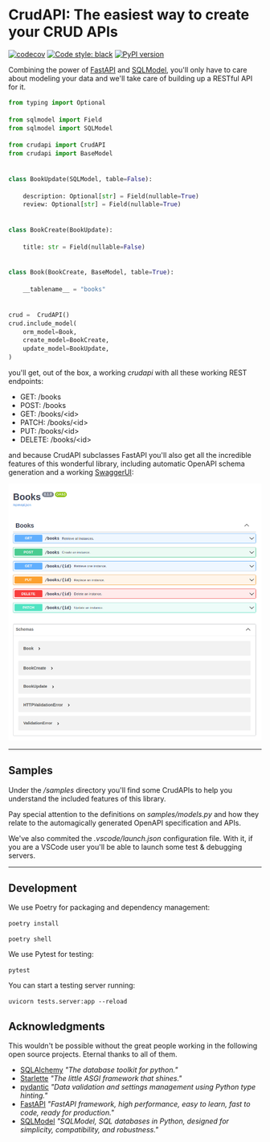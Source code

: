 # CrudAPI: The easiest way to create your CRUD APIs

[![codecov](https://codecov.io/gh/unmateo/crudapi/branch/develop/graph/badge.svg?token=RAKVPGHZU5)](https://codecov.io/gh/unmateo/crudapi)
[![Code style: black](https://img.shields.io/badge/code%20style-black-000000.svg)](https://github.com/psf/black)
[![PyPI version](https://badge.fury.io/py/crudapi.svg)](https://badge.fury.io/py/crudapi)

Combining the power of [FastAPI](https://fastapi.tiangolo.com/) and [SQLModel](https://sqlmodel.tiangolo.com/), you'll only have to care about modeling your data and we'll take care of building up a RESTful API for it.

```python
from typing import Optional

from sqlmodel import Field
from sqlmodel import SQLModel

from crudapi import CrudAPI
from crudapi import BaseModel


class BookUpdate(SQLModel, table=False):

    description: Optional[str] = Field(nullable=True)
    review: Optional[str] = Field(nullable=True)


class BookCreate(BookUpdate):

    title: str = Field(nullable=False)


class Book(BookCreate, BaseModel, table=True):

    __tablename__ = "books"


crud =  CrudAPI()
crud.include_model(
    orm_model=Book,
    create_model=BookCreate,
    update_model=BookUpdate,
)
```

you'll get, out of the box, a working _crudapi_ with all these working REST endpoints:

- GET: /books
- POST: /books
- GET: /books/\<id>
- PATCH: /books/\<id>
- PUT: /books/\<id>
- DELETE: /books/\<id>

and because CrudAPI subclasses FastAPI you'll also get all the incredible features of this wonderful library, including automatic OpenAPI schema generation and a working [SwaggerUI](https://swagger.io/tools/swagger-ui/):

![SwaggerUI generated from demo code](./docs/demo.png "SwaggerUI")

---
## Samples

Under the _/samples_ directory you'll find some CrudAPIs to help you understand the included features of this library.

Pay special attention to the definitions on _samples/models.py_ and how they relate to the automagically generated OpenAPI specification and APIs.

We've also commited the _.vscode/launch.json_ configuration file. With it, if you are a VSCode user you'll be able to launch some test & debugging servers.

---

## Development

We use Poetry for packaging and dependency management:

`poetry install`

`poetry shell`

We use Pytest for testing:

`pytest`

You can start a testing server running:

`uvicorn tests.server:app --reload `

## Acknowledgments

This wouldn't be possible without the great people working in the following open source projects. Eternal thanks to all of them.

- [SQLAlchemy](https://www.sqlalchemy.org/) _"The database toolkit for python."_
- [Starlette](https://www.starlette.io/) _"The little ASGI framework that shines."_
- [pydantic](https://pydantic-docs.helpmanual.io/) _"Data validation and settings management using Python type hinting."_
- [FastAPI](https://fastapi.tiangolo.com/) _"FastAPI framework, high performance, easy to learn, fast to code, ready for production."_
- [SQLModel](https://sqlmodel.tiangolo.com/) _"SQLModel, SQL databases in Python, designed for simplicity, compatibility, and robustness."_
